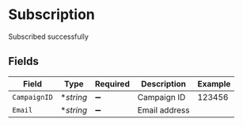 # Subscription

Subscribed successfully


## Fields

| Field              | Type               | Required           | Description        | Example            |
| ------------------ | ------------------ | ------------------ | ------------------ | ------------------ |
| `CampaignID`       | **string*          | :heavy_minus_sign: | Campaign ID        | 123456             |
| `Email`            | **string*          | :heavy_minus_sign: | Email address      |                    |